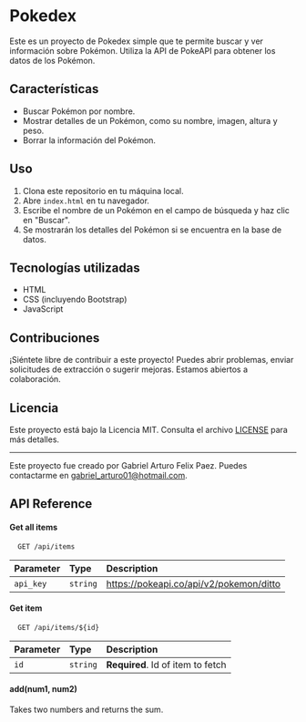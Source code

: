 # Pokedex

Este es un proyecto de Pokedex simple que te permite buscar y ver información sobre Pokémon. Utiliza la API de PokeAPI para obtener los datos de los Pokémon.

## Características

- Buscar Pokémon por nombre.
- Mostrar detalles de un Pokémon, como su nombre, imagen, altura y peso.
- Borrar la información del Pokémon.

  

## Uso

1. Clona este repositorio en tu máquina local.
2. Abre `index.html` en tu navegador.
3. Escribe el nombre de un Pokémon en el campo de búsqueda y haz clic en "Buscar".
4. Se mostrarán los detalles del Pokémon si se encuentra en la base de datos.

## Tecnologías utilizadas

- HTML
- CSS (incluyendo Bootstrap)
- JavaScript

## Contribuciones

¡Siéntete libre de contribuir a este proyecto! Puedes abrir problemas, enviar solicitudes de extracción o sugerir mejoras. Estamos abiertos a colaboración.

## Licencia

Este proyecto está bajo la Licencia MIT. Consulta el archivo [LICENSE](LICENSE) para más detalles.

---

Este proyecto fue creado por Gabriel Arturo Felix Paez. Puedes contactarme en gabriel_arturo01@hotmail.com.

## API Reference

#### Get all items

```http
  GET /api/items
```

| Parameter | Type     | Description                |
| :-------- | :------- | :------------------------- |
| `api_key` | `string` | https://pokeapi.co/api/v2/pokemon/ditto |

#### Get item

```http
  GET /api/items/${id}
```

| Parameter | Type     | Description                       |
| :-------- | :------- | :-------------------------------- |
| `id`      | `string` | **Required**. Id of item to fetch |

#### add(num1, num2)

Takes two numbers and returns the sum.

